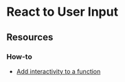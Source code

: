 # React to User Input

## Resources

### How-to

- [Add interactivity to a function](../../how_to/interactivity/bind_function.md)
